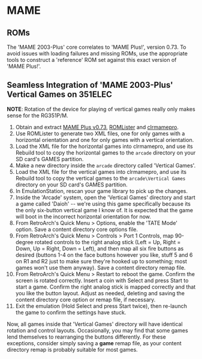 # MAME

## ROMs

The 'MAME 2003-Plus' core correlates to 'MAME Plus!', version 0.73.  To avoid issues with loading failures and missing ROMs, use the appropriate tools to construct a 'reference' ROM set against this exact version of 'MAME Plus!'.

## Seamless Integration of 'MAME 2003-Plus' Vertical Games on 351ELEC

**NOTE**: Rotation of the device for playing of vertical games really only makes sense for the RG351P/M.

1. Obtain and extract [MAME Plus v0.73](http://www.progettosnaps.net/download?tipo=mameplus_bin&file=/UI_Museum/Plus/MAME_Plus_0078_32b.7z), [ROMLister](https://www.waste.org/~winkles/ROMLister/) and [clrmamepro](https://mamedev.emulab.it/clrmamepro/).
2. Use ROMLister to generate two XML files, one for only games with a horizontal orientation and one for only games with a vertical orientation.
3. Load the XML file for the horizontal games into clrmamepro, and use its Rebuild tool to copy the horizontal games to the `arcade` directory on your SD card's GAMES partition.
4. Make a new directory inside the `arcade` directory called 'Vertical Games'.
5. Load the XML file for the vertical games into clrmamepro, and use its Rebuild tool to copy the vertical games to the `arcade\Vertical Games` directory on your SD card's GAMES partition.
6. In EmulationStation, rescan your game library to pick up the changes.
7. Inside the 'Arcade' system, open the 'Vertical Games' directory and start a game called 'Daioh' -- we're using this game specifically because its the only six-button vertical game I know of.  It is expected that the game will boot in the incorrect horizontal orientation for now.
8. From RetroArch's Quick Menu > Options, enable the 'TATE Mode' option.  Save a content directory core options file.
9. From RetroArch's Quick Menu > Controls > Port 1 Controls, map 90-degree rotated controls to the right analog stick (Left = Up, Right = Down, Up = Right, Down = Left), and then map all six fire buttons as desired (buttons 1-4 on the face buttons however you like, stuff 5 and 6 on R1 and R2 just to make sure they're hooked up to something; most games won't use them anyway).  Save a content directory remap file.
10. From RetroArch's Quick Menu > Restart to reboot the game.  Confirm the screen is rotated correctly.  Insert a coin with Select and press Start to start a game.  Confirm the right analog stick is mapped correctly and that you like the button layout.  Adjust as needed, deleting and saving the content directory core option or remap file, if necessary.
11. Exit the emulation (Hold Select and press Start twice), then re-launch the game to confirm the settings have stuck.

Now, all games inside that 'Vertical Games' directory will have identical rotation and control layouts.  Occasionally, you may find that some games lend themselves to rearranging the buttons differently.  For these exceptions, consider simply saving a **game** remap file, as your content directory remap is probably suitable for most games.